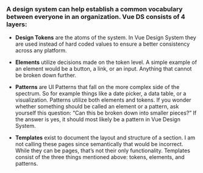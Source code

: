 ### A design system can help establish a common vocabulary between everyone in an organization. Vue DS consists of 4 layers:

- **Design Tokens** are the atoms of the system. In Vue Design System they are used instead of hard coded values to ensure a better consistency across any platform.

- **Elements** utilize decisions made on the token level. A simple example of an element would be a button, a link, or an input. Anything that cannot be broken down further.

- **Patterns** are UI Patterns that fall on the more complex side of the spectrum. So for example things like a date picker, a data table, or a visualization. Patterns utilize both elements and tokens. If you wonder whether something should be called an element or a pattern, ask yourself this question: “Can this be broken down into smaller pieces?” If the answer is yes, it should most likely be a pattern in Vue Design System.

- **Templates** exist to document the layout and structure of a section. I am not calling these pages since semantically that would be incorrect. While they can be pages, that’s not their only functionality. Templates consist of the three things mentioned above: tokens, elements, and patterns.
